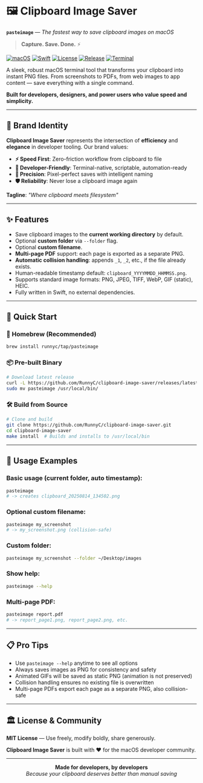 # 🖼️ Clipboard Image Saver

**`pasteimage`** — *The fastest way to save clipboard images on macOS*

> **Capture. Save. Done.** ⚡

[![macOS](https://img.shields.io/badge/platform-macOS-blue.svg?style=flat-square)](https://developer.apple.com/macos/) [![Swift](https://img.shields.io/badge/language-Swift-orange.svg?style=flat-square)](https://swift.org/) [![License](https://img.shields.io/badge/license-MIT-green.svg?style=flat-square)](LICENSE) [![Release](https://img.shields.io/github/v/release/RunnyC/clipboard-image-saver?style=flat-square)](https://github.com/RunnyC/clipboard-image-saver/releases) [![Terminal](https://img.shields.io/badge/tool-terminal-blueviolet.svg?style=flat-square)](#)

A sleek, robust macOS terminal tool that transforms your clipboard into instant PNG files. From screenshots to PDFs, from web images to app content — save everything with a single command.

**Built for developers, designers, and power users who value speed and simplicity.**

---

## 🌟 Brand Identity

**Clipboard Image Saver** represents the intersection of **efficiency** and **elegance** in developer tooling. Our brand values:

- **⚡ Speed First**: Zero-friction workflow from clipboard to file
- **🔧 Developer-Friendly**: Terminal-native, scriptable, automation-ready
- **🎯 Precision**: Pixel-perfect saves with intelligent naming
- **🛡️ Reliability**: Never lose a clipboard image again

**Tagline**: *"Where clipboard meets filesystem"*

---

## ✨ Features

- Save clipboard images to the **current working directory** by default.
- Optional **custom folder** via `--folder` flag.
- Optional **custom filename**.
- **Multi-page PDF** support: each page is exported as a separate PNG.
- **Automatic collision handling**: appends `_1`, `_2`, etc., if the file already exists.
- Human-readable timestamp default: `clipboard_YYYYMMDD_HHMMSS.png`.
- Supports standard image formats: PNG, JPEG, TIFF, WebP, GIF (static), HEIC.
- Fully written in Swift, no external dependencies.

---

## 🚀 Quick Start

### 🍺 Homebrew (Recommended)

```bash
brew install runnyc/tap/pasteimage
```

### 📦 Pre-built Binary

```bash
# Download latest release
curl -L https://github.com/RunnyC/clipboard-image-saver/releases/latest/download/pasteimage-macos.tar.gz | tar -xz
sudo mv pasteimage /usr/local/bin/
```

### 🛠️ Build from Source

```bash
# Clone and build
git clone https://github.com/RunnyC/clipboard-image-saver.git
cd clipboard-image-saver
make install  # Builds and installs to /usr/local/bin
```

---

## 🎯 Usage Examples

### Basic usage (current folder, auto timestamp):

```bash
pasteimage
# -> creates clipboard_20250814_134502.png
```

### Optional custom filename:

```bash
pasteimage my_screenshot
# -> my_screenshot.png (collision-safe)
```

### Custom folder:

```bash
pasteimage my_screenshot --folder ~/Desktop/images
```

### Show help:

```bash
pasteimage --help
```

### Multi-page PDF:

```bash
pasteimage report.pdf
# -> report_page1.png, report_page2.png, etc.
```

---

## 📋 Pro Tips

- Use `pasteimage --help` anytime to see all options
- Always saves images as PNG for consistency and safety
- Animated GIFs will be saved as static PNG (animation is not preserved)
- Collision handling ensures no existing file is overwritten
- Multi-page PDFs export each page as a separate PNG, also collision-safe

---

## 🏛️ License & Community

**MIT License** — Use freely, modify boldly, share generously.

**Clipboard Image Saver** is built with ❤️ for the macOS developer community.

---

<p align="center">
  <strong>Made for developers, by developers</strong><br>
  <em>Because your clipboard deserves better than manual saving</em>
</p>
